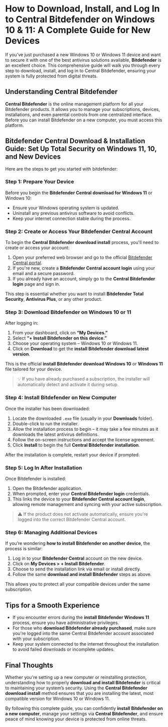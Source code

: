 # How to Download, Install, and Log In to Central Bitdefender on Windows 10 & 11: A Complete Guide for New Devices

If you’ve just purchased a new Windows 10 or Windows 11 device and want to secure it with one of the best antivirus solutions available, **Bitdefender** is an excellent choice. This comprehensive guide will walk you through every step to download, install, and log in to Central Bitdefender, ensuring your system is fully protected from digital threats.


## Understanding Central Bitdefender

**Central Bitdefender** is the online management platform for all your Bitdefender products. It allows you to manage your subscriptions, devices, installations, and even parental controls from one centralized interface. Before you can install Bitdefender on a new computer, you must access this platform.


## Bitdefender Central Download & Installation Guide: Set Up Total Security on Windows 11, 10, and New Devices

Here are the steps to get you started with bitdefender:


### Step 1: Prepare Your Device

Before you begin the **Bitdefender Central download for Windows 11** or Windows 10:

- Ensure your Windows operating system is updated.
- Uninstall any previous antivirus software to avoid conflicts.
- Keep your internet connection stable during the process.



### Step 2: Create or Access Your Bitdefender Central Account

To begin the **Central Bitdefender download install** process, you'll need to create or access your account:

1. Open your preferred web browser and go to the official [Bitdefender Central portal](https://central.bitdefender.com).
2. If you're new, create a **Bitdefender Central account login** using your email and a secure password.
3. If you already have an account, simply go to the **Central Bitdefender login** page and sign in.

This step is essential whether you want to install **Bitdefender Total Security**, **Antivirus Plus**, or any other product.



### Step 3: Download Bitdefender on Windows 10 or 11

After logging in:

1. From your dashboard, click on **“My Devices.”**
2. Select **“+ Install Bitdefender on this device.”**
3. Choose your operating system – Windows 10 or Windows 11.
4. Click on **Download** to get the **install Bitdefender download latest version**.

This is the official **install Bitdefender download Windows 10** or **Windows 11** file tailored for your device.

> 💡 If you have already purchased a subscription, the installer will automatically detect and activate it during setup.



### Step 4: Install Bitdefender on New Computer

Once the installer has been downloaded:

1. Locate the downloaded `.exe` file (usually in your **Downloads** folder).
2. Double-click to run the installer.
3. Allow the installation process to begin – it may take a few minutes as it downloads the latest antivirus definitions.
4. Follow the on-screen instructions and accept the license agreement.
5. Click **Install** to begin the full **Central Bitdefender installation**.

After the installation is complete, restart your device if prompted.



### Step 5: Log In After Installation

Once Bitdefender is installed:

1. Open the Bitdefender application.
2. When prompted, enter your **Central Bitdefender login** credentials.
3. This links the device to your **Bitdefender Central account login**, allowing remote management and syncing with your active subscription.

> ⚠️ If the product does not activate automatically, ensure you're logged into the correct Bitdefender Central account.



### Step 6: Managing Additional Devices

If you’re wondering **how to install Bitdefender on another device**, the process is similar:

1. Log in to your **Bitdefender Central** account on the new device.
2. Click on **My Devices > + Install Bitdefender**.
3. Choose to send the installation link via email or install directly.
4. Follow the same **download and install Bitdefender** steps as above.

This allows you to protect all your compatible devices under the same subscription.



## Tips for a Smooth Experience

- If you encounter errors during the **install Bitdefender Windows 11** process, ensure you have administrative privileges.
- For those who **download Bitdefender already purchased**, make sure you're logged into the same Central Bitdefender account associated with your subscription.
- Keep your system connected to the internet throughout the installation to avoid failed downloads or incomplete updates.



## Final Thoughts

Whether you're setting up a new computer or reinstalling protection, understanding how to properly **download and install Bitdefender** is critical to maintaining your system’s security. Using the **Central Bitdefender download install** method ensures that you are installing the latest, most compatible version for Windows 10 or Windows 11.

By following this complete guide, you can confidently **install Bitdefender on a new computer**, manage your settings via **Central Bitdefender**, and ensure peace of mind knowing your device is protected from online threats.